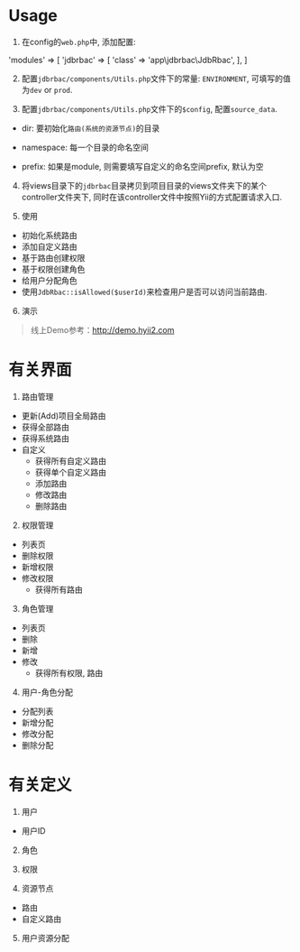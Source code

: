 # Usage

1. 在config的`web.php`中, 添加配置:

'modules' => [
    'jdbrbac' => [
        'class' => 'app\jdbrbac\JdbRbac',
    ],
]

2. 配置`jdbrbac/components/Utils.php`文件下的常量: `ENVIRONMENT`, 可填写的值为`dev` or `prod`.

3. 配置`jdbrbac/components/Utils.php`文件下的`$config`, 配置`source_data`.

* dir: 要初始化`路由(系统的资源节点)`的目录

* namespace: 每一个目录的命名空间

* prefix: 如果是module, 则需要填写自定义的命名空间prefix, 默认为空

4. 将views目录下的`jdbrbac`目录拷贝到项目目录的views文件夹下的某个controller文件夹下, 同时在该controller文件中按照Yii的方式配置请求入口.

5. 使用

* 初始化系统路由
* 添加自定义路由
* 基于路由创建权限
* 基于权限创建角色
* 给用户分配角色
* 使用`JdbRbac::isAllowed($userId)`来检查用户是否可以访问当前路由.

6. 演示

> 线上Demo参考：http://demo.hyii2.com 

# 有关界面

1. 路由管理

* 更新(Add)项目全局路由
* 获得全部路由
* 获得系统路由
* 自定义
  * 获得所有自定义路由
  * 获得单个自定义路由
  * 添加路由
  * 修改路由
  * 删除路由

2. 权限管理

* 列表页
* 删除权限
* 新增权限
* 修改权限
  * 获得所有路由

3. 角色管理

* 列表页
* 删除
* 新增
* 修改
  * 获得所有权限, 路由
  
4. 用户-角色分配

* 分配列表
* 新增分配
* 修改分配
* 删除分配

# 有关定义

1. 用户

* 用户ID

2. 角色

3. 权限

4. 资源节点

* 路由
* 自定义路由

5. 用户资源分配
